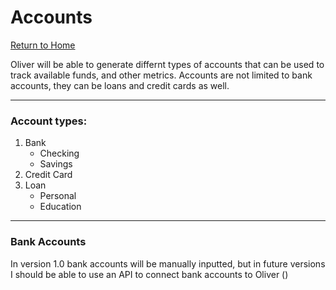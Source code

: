 # Accounts
[Return to Home](../../README.md)

Oliver will be able to generate differnt types of accounts that can be used to track available funds, and other metrics. Accounts are not limited to bank accounts, they can be loans and credit cards as well.

___

### Account types:

1. Bank
    - Checking
    - Savings
2. Credit Card
3. Loan
    - Personal
    - Education

___

### Bank Accounts

In version 1.0 bank accounts will be manually inputted, but in future versions I should be able to use an API to connect bank accounts to Oliver ()